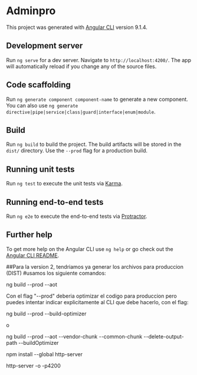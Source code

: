 # Adminpro

This project was generated with [Angular CLI](https://github.com/angular/angular-cli) version 9.1.4.

## Development server

Run `ng serve` for a dev server. Navigate to `http://localhost:4200/`. The app will automatically reload if you change any of the source files.

## Code scaffolding

Run `ng generate component component-name` to generate a new component. You can also use `ng generate directive|pipe|service|class|guard|interface|enum|module`.

## Build

Run `ng build` to build the project. The build artifacts will be stored in the `dist/` directory. Use the `--prod` flag for a production build.

## Running unit tests

Run `ng test` to execute the unit tests via [Karma](https://karma-runner.github.io).

## Running end-to-end tests

Run `ng e2e` to execute the end-to-end tests via [Protractor](http://www.protractortest.org/).

## Further help

To get more help on the Angular CLI use `ng help` or go check out the [Angular CLI README](https://github.com/angular/angular-cli/blob/master/README.md).

##Para la version 2, tendriamos ya generar los archivos para produccion (DIST) #usamos los siguiente comandos:

ng build --prod --aot

Con el flag "--prod" deberia optimizar el codigo para produccion pero puedes intentar indicar explicitamente al CLI que debe hacerlo, con el flag:

ng build --prod --build-optimizer

o

ng build --prod --aot --vendor-chunk --common-chunk --delete-output-path --buildOptimizer

npm install --global http-server

http-server -o -p4200
